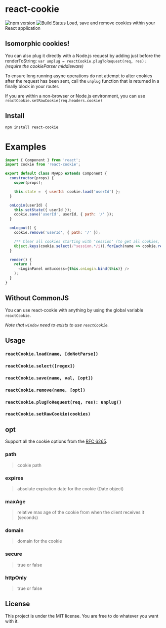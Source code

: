 # react-cookie
[![npm version](https://badge.fury.io/js/react-cookie.svg)](https://badge.fury.io/js/react-cookie)
[![Build Status](https://travis-ci.org/thereactivestack/react-cookie.svg?branch=master)](https://travis-ci.org/thereactivestack/react-cookie)
Load, save and remove cookies within your React application

## Isomorphic cookies!
You can also plug it directly with a Node.js request by adding just before the renderToString: `var unplug = reactCookie.plugToRequest(req, res);`<br />
*(require the cookieParser middleware)*

To ensure long running async operations do not attempt to alter cookies after the request has been sent, call the `unplug` function that is returned in a finally block in your router.

If you are within a non-browser or Node.js environment, you can use `reactCookie.setRawCookie(req.headers.cookie)`



## Install
`npm install react-cookie`

# Examples

```js
import { Component } from 'react';
import cookie from 'react-cookie';

export default class MyApp extends Component {
  constructor(props) {
    super(props);

    this.state =  { userId: cookie.load('userId') };
  }

  onLogin(userId) {
    this.setState({ userId });
    cookie.save('userId', userId, { path: '/' });
  }

  onLogout() {
    cookie.remove('userId', { path: '/' });

    /** Clear all cookies starting with 'session' (to get all cookies, omit regex argument) */
    Object.keys(cookie.select(/^session.*/i)).forEach(name => cookie.remove(name, { path: '/' }))
  }

  render() {
    return (
      <LoginPanel onSuccess={this.onLogin.bind(this)} />
    );
  }
}
```

## Without CommonJS
You can use react-cookie with anything by using the global variable `reactCookie`.

*Note that `window` need to exists to use `reactCookie`.*

## Usage

### `reactCookie.load(name, [doNotParse])`
### `reactCookie.select([regex])`
### `reactCookie.save(name, val, [opt])`
### `reactCookie.remove(name, [opt])`
### `reactCookie.plugToRequest(req, res): unplug()`
### `reactCookie.setRawCookie(cookies)`

## opt
Support all the cookie options from the [RFC 6265](https://tools.ietf.org/html/rfc6265#section-4.1.2.1).

### path
> cookie path

### expires
> absolute expiration date for the cookie (Date object)

### maxAge
> relative max age of the cookie from when the client receives it (seconds)

### domain
> domain for the cookie

### secure
> true or false

### httpOnly
> true or false

## License
This project is under the MIT license. You are free to do whatever you want with it.
